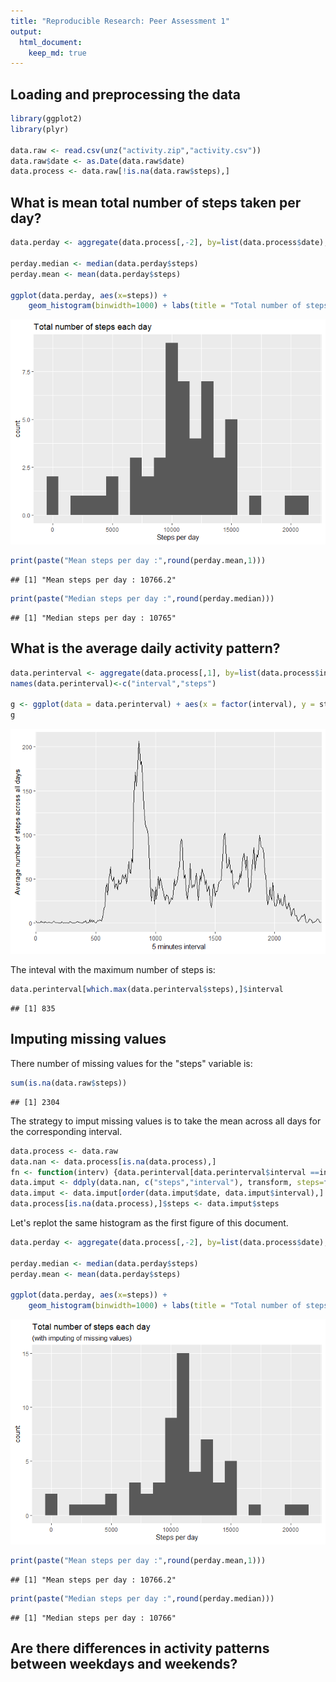```yaml
---
title: "Reproducible Research: Peer Assessment 1"
output: 
  html_document:
    keep_md: true
---
```



## Loading and preprocessing the data

```r
library(ggplot2)
library(plyr)

data.raw <- read.csv(unz("activity.zip","activity.csv"))
data.raw$date <- as.Date(data.raw$date)
data.process <- data.raw[!is.na(data.raw$steps),]
```


## What is mean total number of steps taken per day?

```r
data.perday <- aggregate(data.process[,-2], by=list(data.process$date),FUN = sum)

perday.median <- median(data.perday$steps)
perday.mean <- mean(data.perday$steps)

ggplot(data.perday, aes(x=steps)) + 
    geom_histogram(binwidth=1000) + labs(title = "Total number of steps each day", x= "Steps per day")
```

![](PA1_template_files/figure-html/hist-1.png)<!-- -->

```r
print(paste("Mean steps per day :",round(perday.mean,1)))
```

```
## [1] "Mean steps per day : 10766.2"
```

```r
print(paste("Median steps per day :",round(perday.median)))
```

```
## [1] "Median steps per day : 10765"
```

## What is the average daily activity pattern?

```r
data.perinterval <- aggregate(data.process[,1], by=list(data.process$interval),FUN = mean)
names(data.perinterval)<-c("interval","steps")

g <- ggplot(data = data.perinterval) + aes(x = factor(interval), y = steps, group = 1) + geom_line() + labs(x ="5 minutes interval", y = "Average number of steps across all days") + theme(axis.text.x = element_text(size = 0)) 
g 
```

![](PA1_template_files/figure-html/daily-1.png)<!-- -->

The inteval with the maximum number of steps is:


```r
data.perinterval[which.max(data.perinterval$steps),]$interval
```

```
## [1] 835
```

## Imputing missing values

There number of missing values for the "steps" variable is:


```r
sum(is.na(data.raw$steps))
```

```
## [1] 2304
```
The strategy to imput missing values is to take the mean across all days for the corresponding interval.


```r
data.process <- data.raw
data.nan <- data.process[is.na(data.process),]
fn <- function(interv) {data.perinterval[data.perinterval$interval ==interv,]$steps}
data.imput <- ddply(data.nan, c("steps","interval"), transform, steps=fn(interval))
data.imput <- data.imput[order(data.imput$date, data.imput$interval),] 
data.process[is.na(data.process),]$steps <- data.imput$steps
```

Let's replot the same histogram as the first figure of this document.


```r
data.perday <- aggregate(data.process[,-2], by=list(data.process$date),FUN = sum)

perday.median <- median(data.perday$steps)
perday.mean <- mean(data.perday$steps)

ggplot(data.perday, aes(x=steps)) + 
    geom_histogram(binwidth=1000) + labs(title = "Total number of steps each day", subtitle = "(with imputing of missing values)", x= "Steps per day")
```

![](PA1_template_files/figure-html/unnamed-chunk-4-1.png)<!-- -->

```r
print(paste("Mean steps per day :",round(perday.mean,1)))
```

```
## [1] "Mean steps per day : 10766.2"
```

```r
print(paste("Median steps per day :",round(perday.median)))
```

```
## [1] "Median steps per day : 10766"
```

## Are there differences in activity patterns between weekdays and weekends?
